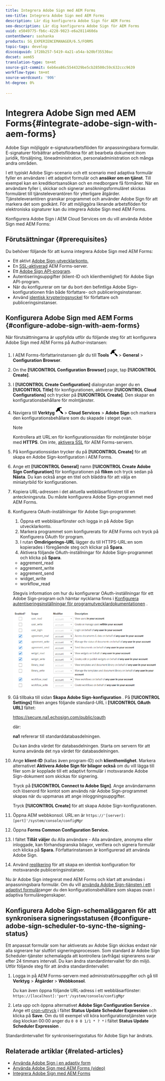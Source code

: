 ```yaml
---
title: Integrera Adobe Sign med AEM Forms
seo-title: Integrera Adobe Sign med AEM Forms
description: Lär dig konfigurera Adobe Sign för AEM Forms
seo-description: Lär dig konfigurera Adobe Sign för AEM Forms
uuid: e5049775-fb6c-4228-9823-e6a2811460da
contentOwner: sashanka
products: SG_EXPERIENCEMANAGER/6.5/FORMS
topic-tags: develop
discoiquuid: 1f28b257-5419-4a21-a54a-b20bf35530ac
docset: aem65
translation-type: tm+mt
source-git-commit: 6eb6ea86c5544329be5cb28500c59c632ccc9639
workflow-type: tm+mt
source-wordcount: '906'
ht-degree: 0%

---
```



# Integrera Adobe Sign med AEM Forms{#integrate-adobe-sign-with-aem-forms}

Adobe Sign möjliggör e-signaturarbetsflöden för anpassningsbara formulär. E-signaturer förbättrar arbetsflödena för att bearbeta dokument inom juridik, försäljning, löneadministration, personaladministration och många andra områden.

I ett typiskt Adobe Sign-scenario och ett scenario med adaptiva formulär fyller en användare i ett adaptivt formulär och **ansöker om en tjänst**. Till exempel kan en kreditkortsansökan och en medborgare få förmåner. När en användare fyller i, skickar och signerar ansökningsformuläret skickas formuläret till tjänsteleverantören för ytterligare åtgärder. Tjänsteleverantören granskar programmet och använder Adobe Sign för att markera det som godkänt. För att möjliggöra liknande arbetsflöden för elektroniska signaturer kan du integrera Adobe Sign med AEM Forms.

Konfigurera Adobe Sign i AEM Cloud Services om du vill använda Adobe Sign med AEM Forms:

## Förutsättningar {#prerequisites}

Du behöver följande för att kunna integrera Adobe Sign med AEM Forms:

* Ett aktivt [Adobe Sign-utvecklarkonto.](https://acrobat.adobe.com/us/en/why-adobe/developer-form.html)
* En [SSL-aktiverad](/help/sites-administering/ssl-by-default.md) AEM Forms-server.
* Ett [Adobe Sign API-program](https://www.adobe.io/apis/documentcloud/sign/docs.html#!adobedocs/adobe-sign/master/gstarted/create_app.md).
* Autentiseringsuppgifter (klient-ID och klienthemlighet) för Adobe Sign API-program.
* När du konfigurerar om tar du bort den befintliga Adobe Sign-konfigurationen från både författare- och publiceringsinstanser.
* Använd [identisk krypteringsnyckel](/help/sites-administering/security-checklist.md#make-sure-you-properly-replicate-encryption-keys-when-needed) för författare och publiceringsinstanser.

## Konfigurera Adobe Sign med AEM Forms {#configure-adobe-sign-with-aem-forms}

När förutsättningarna är uppfyllda utför du följande steg för att konfigurera Adobe Sign med AEM Forms på Author-instansen:

1. I AEM Forms-författarinstansen går du till **Tools** ![hammer](assets/hammer.png) > **General** > **Configuration Browser**.
1. On the **[!UICONTROL Configuration Browser]** page, tap **[!UICONTROL Create]**.
1. I **[!UICONTROL Create Configuration]** dialogrutan anger du en **[!UICONTROL Title]** för konfigurationen, aktiverar **[!UICONTROL Cloud Configurations]** och trycker på **[!UICONTROL Create]**. Den skapar en konfigurationsbehållare för molntjänster.
1. Navigera till **Verktyg** ![hammare](assets/hammer.png) > **Cloud Services** > **Adobe Sign** och markera den konfigurationsbehållare som du skapade i steget ovan.

   >[!NOTE]
   >
   >Kontrollera att URL:en för konfigurationssidan för molntjänster börjar med **HTTPS**. Om inte, [aktivera SSL](/help/sites-administering/ssl-by-default.md) för AEM Forms-servern.

1. På konfigurationssidan trycker du på **[!UICONTROL Create]** för att skapa en Adobe Sign-konfiguration i AEM Forms.
1. Ange ett **[!UICONTROL General]** namn **[!UICONTROL Create Adobe Sign Configuration]** för konfigurationen på **fliken** och tryck sedan på **Nästa**. Du kan också ange en titel och bläddra för att välja en miniatyrbild för konfigurationen.

1. Kopiera URL-adressen i det aktuella webbläsarfönstret till en anteckningsruta. Du måste konfigurera Adobe Sign-programmet med AEM Forms.

1. Konfigurera OAuth-inställningar för Adobe Sign-programmet:

   1. Öppna ett webbläsarfönster och logga in på Adobe Sign utvecklarkonto.
   1. Markera programmet som konfigurerats för AEM Forms och tryck på Konfigurera OAuth för program.
   1. I rutan **Omdirigerings-URL** lägger du till HTTPS-URL:en som kopierades i föregående steg och klickar på **Spara**.
   1. Aktivera följande OAuth-inställningar för Adobe Sign-programmet och klicka på **Spara**.
   * aggrement_read
   * aggrement_write
   * aggrement_send
   * widget_write
   * workflow_read

   Stegvis information om hur du konfigurerar OAuth-inställningar för ett Adobe Sign-program och hämtar nycklarna finns i [Konfigurera autentiseringsinställningar för programutvecklardokumentationen](https://www.adobe.io/apis/documentcloud/sign/docs.html#!adobedocs/adobe-sign/master/gstarted/configure_oauth.md) .

   ![OAuth-konfiguration](assets/oauthconfig_new.png)

1. Gå tillbaka till sidan **Skapa Adobe Sign-konfiguration** . På **[!UICONTROL Settings]** fliken anges följande standard-URL i **[!UICONTROL OAuth URL]** fältet:

   https://secure.na1.echosign.com/public/oauth

   där:

   **na1** refererar till standarddatabasdelningen.

   Du kan ändra värdet för databasdelningen. Starta om servern för att kunna använda det nya värdet för databasdelningen.

1. Ange **klient-ID** (kallas även program-ID) och **klienthemlighet**. Markera alternativet **Aktivera Adobe Sign för bilagor också** om du vill lägga till filer som är kopplade till ett adaptivt formulär i motsvarande Adobe Sign-dokument som skickas för signering.

   Tryck på **[!UICONTROL Connect to Adobe Sign]**. Ange användarnamn och lösenord för kontot som används när Adobe Sign-programmet skapas när du uppmanas att ange inloggningsuppgifter.

   Tryck **[!UICONTROL Create]** för att skapa Adobe Sign-konfigurationen.

1. Öppna AEM webbkonsol. URL:en är `https://'[server]:[port]'/system/console/configMgr`
1. Öppna **Forms Common Configuration Service.**
1. I fältet **Tillåt** **väljer** du Alla användare - Alla användare, anonyma eller inloggade, kan förhandsgranska bilagor, verifiera och signera formulär och klicka på **Spara.** Författarinstansen är konfigurerad att använda Adobe Sign.
1. Använd [replikering](https://docs.adobe.com/content/help/en/experience-manager-65/deploying/configuring/replication.html) för att skapa en identisk konfiguration för motsvarande publiceringsinstanser.

Nu är Adobe Sign integrerat med AEM Forms och klart att användas i anpassningsbara formulär. Om du vill [använda Adobe Sign-tjänsten i ett adaptivt formulär](../../forms/using/working-with-adobe-sign.md#configure-adobe-sign-for-an-adaptive-form)anger du den konfigurationsbehållare som skapas ovan i adaptiva formuläregenskaper.



## Konfigurera Adobe Sign-schemaläggaren för att synkronisera signeringsstatusen {#configure-adobe-sign-scheduler-to-sync-the-signing-status}

Ett anpassat formulär som har aktiverats av Adobe Sign skickas endast när alla signerare har slutfört signeringsprocessen. Som standard är Adobe Sign Scheduler-tjänster schemalagda att kontrollera (avfråga) signerarens svar efter 24 timmars intervall. Du kan ändra standardintervallet för din miljö. Utför följande steg för att ändra standardintervallet:

1. Logga in på AEM Forms-servern med administratörsuppgifter och gå till **Verktyg** > **Åtgärder** > **Webbkonsol**.

   Du kan även öppna följande URL-adress i ett webbläsarfönster:
   `https://[localhost]:'port'/system/console/configMgr`

1. Leta upp och öppna alternativet **Adobe Sign Configuration Service** . Ange ett [cron-uttryck](https://en.wikipedia.org/wiki/Cron#CRON_expression) i fältet **Status Update Scheduler Expression** och klicka på **Save**. Om du till exempel vill köra konfigurationstjänsten varje dag klockan 00:00 anger du `0 0 0 1/1 * ? *` i fältet **Status Update Scheduler Expression** .

Standardintervallet för synkroniseringsstatus för Adobe Sign har ändrats.

## Relaterade artiklar {#related-articles}

* [Använda Adobe Sign i en adaptiv form](../../forms/using/working-with-adobe-sign.md)
* [Använda Adobe Sign med AEM Forms (video)](https://helpx.adobe.com/experience-manager/kt/forms/using/adobe-sign-integration-feature-video.html)
* [Integrera Adobe Sign med AEM Forms](../../forms/using/adobe-sign-integration-adaptive-forms.md)

